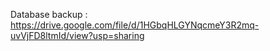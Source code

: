 Database backup : https://drive.google.com/file/d/1HGbqHLGYNqcmeY3R2mq-uvVjFD8ltmId/view?usp=sharing
